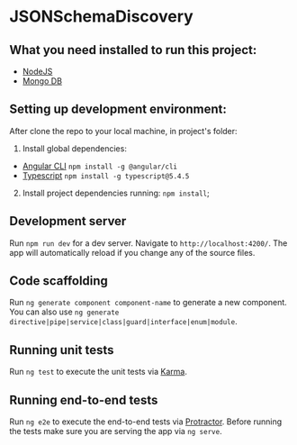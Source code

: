# JSONSchemaDiscovery

## What you need installed to run this project:
* [NodeJS](http://nodejs.org)
* [Mongo DB](https://www.mongodb.org)

## Setting up development environment:
After clone the repo to your local machine, in project's folder:
1. Install global dependencies:
* [Angular CLI](https://cli.angular.io/) `npm install -g @angular/cli`
* [Typescript](https://www.typescriptlang.org/) `npm install -g typescript@5.4.5`

2. Install project dependencies running: `npm install`;

## Development server

Run `npm run dev` for a dev server. Navigate to `http://localhost:4200/`. The app will automatically reload if you change any of the source files.

## Code scaffolding

Run `ng generate component component-name` to generate a new component. You can also use `ng generate directive|pipe|service|class|guard|interface|enum|module`.

## Running unit tests

Run `ng test` to execute the unit tests via [Karma](https://karma-runner.github.io).

## Running end-to-end tests

Run `ng e2e` to execute the end-to-end tests via [Protractor](http://www.protractortest.org/).
Before running the tests make sure you are serving the app via `ng serve`.
